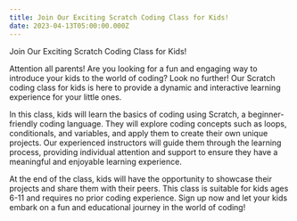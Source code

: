 ```yaml
---
title: Join Our Exciting Scratch Coding Class for Kids!
date: 2023-04-13T05:00:00.000Z
---
```

Join Our Exciting Scratch Coding Class for Kids!

<!--more-->

Attention all parents! Are you looking for a fun and engaging way to introduce your kids to the world of coding? Look no further! Our Scratch coding class for kids is here to provide a dynamic and interactive learning experience for your little ones.

In this class, kids will learn the basics of coding using Scratch, a beginner-friendly coding language. They will explore coding concepts such as loops, conditionals, and variables, and apply them to create their own unique projects. Our experienced instructors will guide them through the learning process, providing individual attention and support to ensure they have a meaningful and enjoyable learning experience.

At the end of the class, kids will have the opportunity to showcase their projects and share them with their peers. This class is suitable for kids ages 6-11 and requires no prior coding experience. Sign up now and let your kids embark on a fun and educational journey in the world of coding!